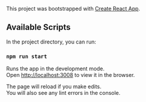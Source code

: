 This project was bootstrapped with [Create React App](https://github.com/facebook/create-react-app).

## Available Scripts

In the project directory, you can run:

### `npm run start`

Runs the app in the development mode.<br>
Open [http://localhost:3008](http://localhost:3008) to view it in the browser.

The page will reload if you make edits.<br>
You will also see any lint errors in the console.
